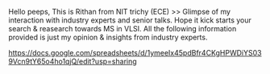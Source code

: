 Hello peeps, This is Rithan from NIT trichy (ECE) >> Glimpse of my interaction with industry experts and senior talks.
Hope it kick starts your search & reasearch towards MS in VLSI.
All the following information provided is just my opinion & insights from industry experts.

https://docs.google.com/spreadsheets/d/1ymeeIx45pdBfr4CKgHPWDiYS039Vcn9tY65o4ho1qjQ/edit?usp=sharing
